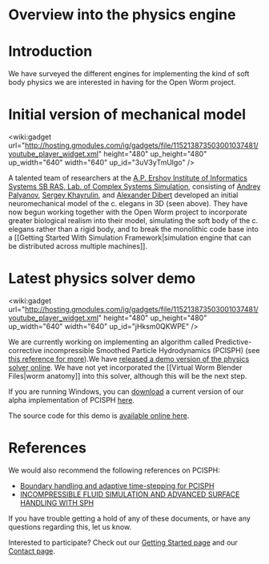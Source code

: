 # Overview into the physics engine

# Introduction

We have surveyed the different engines for implementing the kind of soft body physics we are interested in having for the Open Worm project.

# Initial version of mechanical model

<wiki:gadget url="http://hosting.gmodules.com/ig/gadgets/file/115213873503001037481/youtube_player_widget.xml" height="480" up_height="480" up_width="640" width="640" up_id="3uV3yTmUlgo" />

A talented team of researchers at the [A.P. Ershov Institute of Informatics Systems SB RAS, Lab. of Complex Systems Simulation](http://db.iis.nsk.su/structure/structure.asp?StructName=70&lang=eng), consisting of [Andrey Palyanov](http://ru.linkedin.com/pub/andrey-palyanov/20/201/611),  [Sergey Khayrulin](http://www.linkedin.com/pub/sergey-khayrulin/31/2a7/452), and [Alexander Dibert](http://j.mp/oqZ3Xz) developed an initial neuromechanical model of the c. elegans in 3D (seen above).  They have now begun working together with the Open Worm project to incorporate greater biological realism into their model, simulating the soft body of the c. elegans rather than a rigid body, and to break the monolithic code base into a [[Getting Started With Simulation Framework|simulation engine that can be distributed across multiple machines]].

# Latest physics solver demo

<wiki:gadget url="http://hosting.gmodules.com/ig/gadgets/file/115213873503001037481/youtube_player_widget.xml" height="480" up_height="480" up_width="640" width="640" up_id="jHksm0QKWPE" />

We are currently working on implementing an algorithm called Predictive-corrective incompressible Smoothed Particle Hydrodynamics (PCISPH) (see [this reference for more](http://j.mp/pQS1y3)).We have [released a demo version of the physics solver online](http://j.mp/ri8VR8).  We have not yet incorporated the [[Virtual Worm Blender Files|worm anatomy]] into this solver, although this will be the next step.

If you are running Windows, you can [download](http://j.mp/nBgWu6) a current version of our alpha implementation of PCISPH [here](http://j.mp/nBgWu6).

The source code for this demo is [available online here](http://https://github.com/openworm/Smoothed-Particle-Hydrodynamics).

# References

We would also recommend the following references on PCISPH:

- [Boundary handling and adaptive time-stepping for PCISPH](http://j.mp/nkAbUF)
- [INCOMPRESSIBLE FLUID SIMULATION AND ADVANCED SURFACE HANDLING WITH SPH](http://j.mp/nLPwM0)

If you have trouble getting a hold of any of these documents, or have any questions regarding this, let us know.  

Interested to participate?  Check out our [Getting Started page](http://www.openworm.org/index.html#/getstarted) and our [Contact page](http://www.openworm.org/index.html#/contacts).